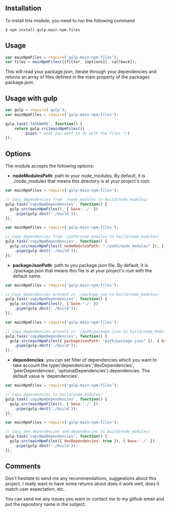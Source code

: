 ## Installation
To install this module, you need to run the following command

```Javascript
$ npm install gulp-main-npm-files
```

## Usage

```Javascript
var mainNpmFiles = require('gulp-main-npm-files');
var files = mainNpmFiles([[filter, ]options][, callback]);
```

This will read your package.json, iterate through your dependencies and returns an array of files defined in the main property of the packages package.json.

## Usage with gulp

```Javascript
var gulp = require('gulp');
var mainNpmFiles = require('gulp-main-npm-files');

gulp.task('TASKNAME', function() {
    return gulp.src(mainNpmFiles())
        .pipe(/* what you want to do with the files */)
});
```

## Options
The module accepts the following options:
- **nodeModulesPath**: path to your node_modules. By default, it is ./node_modules that means this directory is at your project's root.

```Javascript
var mainNpmFiles = require('gulp-main-npm-files');

// Copy dependencies from ./node_modules to build/node_modules/
gulp.task('copyNpmDependencies', function() {
  gulp.src(mainNpmFiles(), { base:'./' })
    .pipe(gulp.dest('./build'));
});
```

```Javascript
var mainNpmFiles = require('gulp-main-npm-files');

// Copy dependencies from ./path/node_modules to build/node_modules/
gulp.task('copyNpmDependencies', function() {
  gulp.src(mainNpmFiles({ nodeModulesPath: "./path/node_modules" }), { base:'./' })
    .pipe(gulp.dest('./build'));
});
```

- **packageJsonPath**: path to you package.json file. By default, it is ./package.json that means this file is at your project's root with the default name.

```Javascript
var mainNpmFiles = require('gulp-main-npm-files');

// Copy dependencies present in ./package.jon to build/node_modules/
gulp.task('copyNpmDependencies', function() {
  gulp.src(mainNpmFiles(), { base:'./' })
    .pipe(gulp.dest('./build'));
});
```

```Javascript
var mainNpmFiles = require('gulp-main-npm-files');

// Copy dependencies present in ./path/package.json to build/node_modules/
gulp.task('copyNpmDependencies', function() {
  gulp.src(mainNpmFiles({ packageJsonPath: "path/package.json" }), { base:'./' })
    .pipe(gulp.dest('./build'));
});
```

- **dependencies**: you can set filter of dependencies which you want to take account the type('dependencies','devDependencies', 'peerDependencies', 'optionalDependencies') dependencies. The default value is 'dependencies'.

```Javascript
var mainNpmFiles = require('gulp-main-npm-files');

// Copy dependencies to build/node_modules/
gulp.task('copyNpmDependencies', function() {
  gulp.src(mainNpmFiles(), { base:'./' })
    .pipe(gulp.dest('./build'));
});
```

```Javascript
var mainNpmFiles = require('gulp-main-npm-files');

// Copy dev dependencies and dependencies to build/node_modules/
gulp.task('copyNpmDependencies', function() {
  gulp.src(mainNpmFiles({ devDependencies: true }), { base:'./' })
    .pipe(gulp.dest('./build'));
});
```

## Comments
Don't hesitate to send me any recommendations, suggestions about this project. I really want to have some returns about does it work well, does it match user expectation, etc.

You can send me any issues you want or contact me to my github email and put the repository name in the subject.
